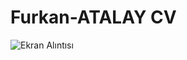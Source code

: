 # Furkan-ATALAY CV
![Ekran Alıntısı](https://user-images.githubusercontent.com/77582071/160108331-be62ef42-5437-4e0c-af43-ca8e7c38526d.PNG)
